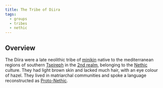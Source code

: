 ```yaml
---
title: The Tribe of Diira
tags:
  - groups
  - tribes
  - nethic
---
```

## Overview
The Diira were a late neolithic tribe of [minikin](fauna/minikin.md) native to the mediterranean regions of southern [Tseireph](locations/tseireph*.md) in the [2nd realm](locations/2nd-realm*.md), belonging to the [Nethic](groups/nethic.md) culture. They had light brown skin and lacked much hair, with an eye colour of hazel. They lived in matriarchal communities and spoke a language reconstructed as [Proto-Nethic](languages/proto-nethic.md).